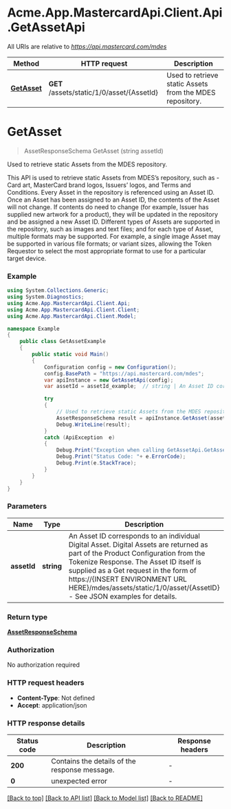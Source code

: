 # Acme.App.MastercardApi.Client.Api.GetAssetApi

All URIs are relative to *https://api.mastercard.com/mdes*

Method | HTTP request | Description
------------- | ------------- | -------------
[**GetAsset**](GetAssetApi.md#getasset) | **GET** /assets/static/1/0/asset/{AssetId} | Used to retrieve static Assets from the MDES repository.


<a name="getasset"></a>
# **GetAsset**
> AssetResponseSchema GetAsset (string assetId)

Used to retrieve static Assets from the MDES repository.

This API is used to retrieve static Assets from MDES’s repository, such as - Card art, MasterCard brand logos, Issuers’ logos, and Terms and Conditions. Every Asset in the repository is referenced using an Asset ID. Once an Asset has been assigned to an Asset ID, the contents of the Asset will not change. If contents do need to change (for example, Issuer has supplied new artwork for a product), they will be updated in the repository and be assigned a new Asset ID.  Different types of Assets are supported in the repository, such as images and text files; and for each type of Asset, multiple formats may be supported. For example, a single image Asset may be supported in various file formats; or variant sizes, allowing the Token Requestor to select the most appropriate format to use for a particular target device. 

### Example
```csharp
using System.Collections.Generic;
using System.Diagnostics;
using Acme.App.MastercardApi.Client.Api;
using Acme.App.MastercardApi.Client.Client;
using Acme.App.MastercardApi.Client.Model;

namespace Example
{
    public class GetAssetExample
    {
        public static void Main()
        {
            Configuration config = new Configuration();
            config.BasePath = "https://api.mastercard.com/mdes";
            var apiInstance = new GetAssetApi(config);
            var assetId = assetId_example;  // string | An Asset ID corresponds to an individual Digital Asset. Digital Assets are returned as part of the Product Configuration from the Tokenize Response. The Asset ID itself is supplied as a Get request in the form of https://{INSERT ENVIRONMENT URL HERE}/mdes/assets/static/1/0/asset/{AssetID} - See JSON examples for details.  

            try
            {
                // Used to retrieve static Assets from the MDES repository.
                AssetResponseSchema result = apiInstance.GetAsset(assetId);
                Debug.WriteLine(result);
            }
            catch (ApiException  e)
            {
                Debug.Print("Exception when calling GetAssetApi.GetAsset: " + e.Message );
                Debug.Print("Status Code: "+ e.ErrorCode);
                Debug.Print(e.StackTrace);
            }
        }
    }
}
```

### Parameters

Name | Type | Description  | Notes
------------- | ------------- | ------------- | -------------
 **assetId** | **string**| An Asset ID corresponds to an individual Digital Asset. Digital Assets are returned as part of the Product Configuration from the Tokenize Response. The Asset ID itself is supplied as a Get request in the form of https://{INSERT ENVIRONMENT URL HERE}/mdes/assets/static/1/0/asset/{AssetID} - See JSON examples for details.   | 

### Return type

[**AssetResponseSchema**](AssetResponseSchema.md)

### Authorization

No authorization required

### HTTP request headers

 - **Content-Type**: Not defined
 - **Accept**: application/json

### HTTP response details
| Status code | Description | Response headers |
|-------------|-------------|------------------|
| **200** | Contains the details of the response message.  |  -  |
| **0** | unexpected error  |  -  |

[[Back to top]](#) [[Back to API list]](../README.md#documentation-for-api-endpoints) [[Back to Model list]](../README.md#documentation-for-models) [[Back to README]](../README.md)

